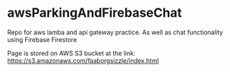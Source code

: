 # awsParkingAndFirebaseChat
Repo for aws lamba and api gateway practice. As well as chat functionality using Firebase Firestore

Page is stored on AWS S3 bucket at the link: https://s3.amazonaws.com/faaborgsizzle/index.html
